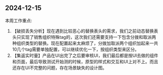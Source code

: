 ## 2024-12-15

本周工作重点:

1. 【破损丢失分析】现在遇到比较恶心的替换表头的需求，我们之前动态替换表头只实现了销售组织特殊tag的，这次我们还需要支持一下包含分拨和取派两种组织类型的替换。现在配置起来太麻烦了，分拨加取派两个组织加起来一共10几个tag需要单独配置，可以继续优化一下，按组织类型来区分。
2. 【集返实时量】产品在UI出完了之后要审核UI，我们最后都是按UI去做的组件和页面，最后导致测试开始测的时候，原型的样式和交互和UI上对不上。而且还存在UI不完整的问题，存在场景缺失的设计图。